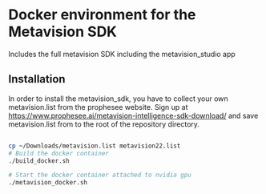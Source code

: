 Docker environment for the Metavision SDK
=========================================

Includes the full metavision SDK including the metavision_studio app


## Installation
In order to install the metavision_sdk, you have to collect your own metavision.list from the prophesee website.  Sign up at https://www.prophesee.ai/metavision-intelligence-sdk-download/ and save metavision.list from to the root of the repository directory.

```bash

cp ~/Downloads/metavision.list metavision22.list
# Build the docker container
./build_docker.sh

# Start the docker container attached to nvidia gpu
./metavision_docker.sh

```